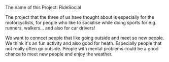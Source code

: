 The name of this Project: RideSocial

The project that the three of us have thought about is especially for the motorcyclists, for people who like to socialise while doing sports for e.g. runners, walkers... and also for car drivers! 

We want to conncet people that like going outside and meet so new people. We think it's an fun activity and also good for heath. Especially people that not really often go outside. People with mental problems could be a good chance to meet new people and enjoy the weather. 

